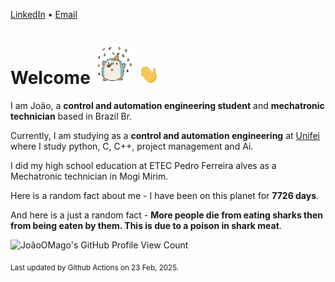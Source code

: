 [LinkedIn](https://www.linkedin.com/in/joão-pedro-gozzoli-b95641301/) &bull;
[Email](joaopedrogozzoli@gmail.com)

# Welcome <img src="happy.gif" height="64px" /> <img src="wave.gif" height="32px" />

I am João, a  **control and automation engineering student** and **mechatronic technician** based in Brazil Br.

Currently, I am studying as a **control and automation engineering** at [Unifei](https://unifei.edu.br) where I study python, C, C++, project management and Ai.

I did my high school education at ETEC Pedro Ferreira alves as a Mechatronic technician in Mogi Mirim.

Here is a random fact about me - I have been on this planet for **7726 days**.

And here is a just a random fact -  **More people die from eating sharks then from being eaten by them. This is due to a poison in shark meat**.

![JoãoOMago's GitHub Profile View Count](https://komarev.com/ghpvc/?username=JoaoOMago)

<sub>Last updated by Github Actions on 23 Feb, 2025.</sub>
